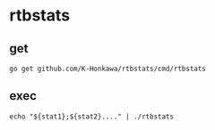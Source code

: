 # rtbstats

## get

`go get github.com/K-Honkawa/rtbstats/cmd/rtbstats`

## exec
`echo "${stat1};${stat2}...." | ./rtbstats`
